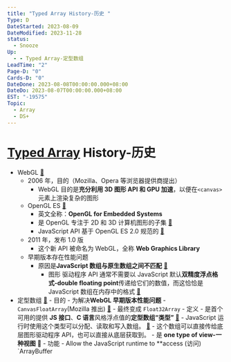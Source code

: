 ```yaml
---
title: "Typed Array History-历史 "
Type: D
DateStarted: 2023-08-09
DateModified: 2023-11-28
status:
  - Snooze
Up:
  - - Typed Array-定型数组
LeadTime: "2"
Page-D: "0"
Cards-D: "0"
DateDone: 2023-08-08T00:00:00.000+08:00
DateDo: 2023-08-07T00:00:00.000+08:00
EST: "-19575"
Topic:
  - Array
  - DS+
---
```


# [Typed Array](Typed-Array-定型数组.md) History-历史

- WebGL [📌](obsidian://jump-to-pdf?id=ProJS-ZN&annotate=0ee87a05-f2c0-3b47)
  - 2006 年，目的（Mozilla、Opera 等浏览器提供商提出）
    - WebGL 目的是**充分利用 3D 图形 API 和 GPU 加速**，以便在`<canvas>`元素上渲染复杂的图形
  - OpenGL ES [📌](obsidian://jump-to-pdf?id=ProJS-ZN&annotate=64f30909-94f4-b4e6)
    - 英文全称：**OpenGL for Embedded Systems**
    - 是 OpenGL 专注于 2D 和 3D 计算机图形的子集 [📌](obsidian://jump-to-pdf?id=ProJS-ZN&annotate=9cd8a337-c0bf-09ac)
    - JavaScript API 基于 OpenGL ES 2.0 规范的 [📌](obsidian://jump-to-pdf?id=ProJS-ZN&annotate=c3df177c-f139-6b85)
  - 2011 年，发布 1.0 版
    - 这个新 API 被命名为 WebGL，全称 **Web Graphics Library**
  - 早期版本存在性能问题
    - 原因是**JavaScript 数组与原生数组之间不匹配** [📌](obsidian://jump-to-pdf?id=ProJS-ZN&annotate=093e3100-1e93-4dcf)
      - 图形 驱动程序 API 通常不需要以 JavaScript 默认**双精度浮点格式-double floating point**传递给它们的数值，而这恰恰是 JavaScript 数组在内存中的格式 [📌](obsidian://jump-to-pdf?id=ProJS-ZN&annotate=f6c41e38-a420-c0cd)
- 定型数组 [📌](obsidian://jump-to-pdf?id=ProJS-ZN&annotate=84b9b9f2-65cb-d06a) - 目的 - 为解决**WebGL 早期版本性能问题** - `CanvasFloatArray`(Mozilla 推出) [📌](obsidian://jump-to-pdf?id=ProJS-ZN&annotate=a4c66f3e-a286-4422) - 最终变成 `Float32Array` - 定义 - 是首个可用的提供 **JS 接口**、**C 语言**风格浮点值的**定型数组“类型”** [📌](obsidian://jump-to-pdf?id=ProJS-ZN&annotate=740535f4-6d96-13bd) - JavaScript 运行时使用这个类型可以分配、读取和写入数组。 [📌](obsidian://jump-to-pdf?id=ProJS-ZN&annotate=e14fc399-dd2d-ccdb) - 这个数组可以直接传给底层图形驱动程序 API，也可以直接从底层获取到。 - 是 **one type of view-一种视图** 📌 - 功能 - Allow the JavaScript runtime to \*\*access (访问) `ArrayBuffer
<!--SR:!2023-08-22,7,250!2023-08-23,8,250!2023-08-25,10,250!2023-08-21,6,250!2023-08-23,8,250!2023-08-21,6,250!2023-08-21,6,250!2023-08-24,9,250!2023-08-23,8,250!2023-08-22,7,250-->
